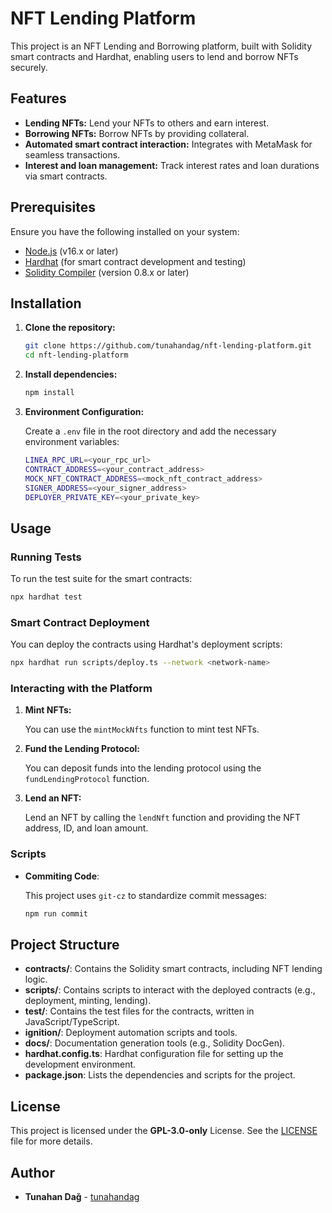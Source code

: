 # NFT Lending Platform

This project is an NFT Lending and Borrowing platform, built with Solidity smart contracts and Hardhat, enabling users to lend and borrow NFTs securely.

## Features

- **Lending NFTs:** Lend your NFTs to others and earn interest.
- **Borrowing NFTs:** Borrow NFTs by providing collateral.
- **Automated smart contract interaction:** Integrates with MetaMask for seamless transactions.
- **Interest and loan management:** Track interest rates and loan durations via smart contracts.

## Prerequisites

Ensure you have the following installed on your system:

- [Node.js](https://nodejs.org/en/) (v16.x or later)
- [Hardhat](https://hardhat.org/) (for smart contract development and testing)
- [Solidity Compiler](https://soliditylang.org/) (version 0.8.x or later)

## Installation

1. **Clone the repository:**

   ```bash
   git clone https://github.com/tunahandag/nft-lending-platform.git
   cd nft-lending-platform
   ```

2. **Install dependencies:**

   ```bash
   npm install
   ```

3. **Environment Configuration:**

   Create a `.env` file in the root directory and add the necessary environment variables:

   ```bash
   LINEA_RPC_URL=<your_rpc_url>
   CONTRACT_ADDRESS=<your_contract_address>
   MOCK_NFT_CONTRACT_ADDRESS=<mock_nft_contract_address>
   SIGNER_ADDRESS=<your_signer_address>
   DEPLOYER_PRIVATE_KEY=<your_private_key>
   ```

## Usage

### Running Tests

To run the test suite for the smart contracts:

```bash
npx hardhat test
```

### Smart Contract Deployment

You can deploy the contracts using Hardhat's deployment scripts:

```bash
npx hardhat run scripts/deploy.ts --network <network-name>
```

### Interacting with the Platform

1. **Mint NFTs:**

   You can use the `mintMockNfts` function to mint test NFTs.

2. **Fund the Lending Protocol:**

   You can deposit funds into the lending protocol using the `fundLendingProtocol` function.

3. **Lend an NFT:**

   Lend an NFT by calling the `lendNft` function and providing the NFT address, ID, and loan amount.

### Scripts

- **Commiting Code**:

  This project uses `git-cz` to standardize commit messages:

  ```bash
  npm run commit
  ```

## Project Structure

- **contracts/**: Contains the Solidity smart contracts, including NFT lending logic.
- **scripts/**: Contains scripts to interact with the deployed contracts (e.g., deployment, minting, lending).
- **test/**: Contains the test files for the contracts, written in JavaScript/TypeScript.
- **ignition/**: Deployment automation scripts and tools.
- **docs/**: Documentation generation tools (e.g., Solidity DocGen).
- **hardhat.config.ts**: Hardhat configuration file for setting up the development environment.
- **package.json**: Lists the dependencies and scripts for the project.

## License

This project is licensed under the **GPL-3.0-only** License. See the [LICENSE](LICENSE) file for more details.

## Author

- **Tunahan Dağ** - [tunahandag](https://github.com/tunahandag)
